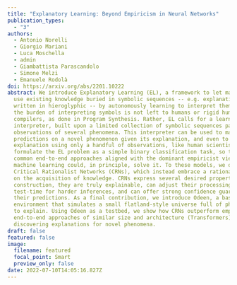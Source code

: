 ```yaml
---
title: "Explanatory Learning: Beyond Empiricism in Neural Networks"
publication_types:
  - "3"
authors:
  - Antonio Norelli
  - Giorgio Mariani
  - Luca Moschella
  - admin
  - Giambattista Parascandolo
  - Simone Melzi
  - Emanuele Rodolà
doi: https://arxiv.org/abs/2201.10222
abstract: We introduce Explanatory Learning (EL), a framework to let machines
  use existing knowledge buried in symbolic sequences -- e.g. explanations
  written in hieroglyphic -- by autonomously learning to interpret them. In EL,
  the burden of interpreting symbols is not left to humans or rigid human-coded
  compilers, as done in Program Synthesis. Rather, EL calls for a learned
  interpreter, built upon a limited collection of symbolic sequences paired with
  observations of several phenomena. This interpreter can be used to make
  predictions on a novel phenomenon given its explanation, and even to find that
  explanation using only a handful of observations, like human scientists do. We
  formulate the EL problem as a simple binary classification task, so that
  common end-to-end approaches aligned with the dominant empiricist view of
  machine learning could, in principle, solve it. To these models, we oppose
  Critical Rationalist Networks (CRNs), which instead embrace a rationalist view
  on the acquisition of knowledge. CRNs express several desired properties by
  construction, they are truly explainable, can adjust their processing at
  test-time for harder inferences, and can offer strong confidence guarantees on
  their predictions. As a final contribution, we introduce Odeen, a basic EL
  environment that simulates a small flatland-style universe full of phenomena
  to explain. Using Odeen as a testbed, we show how CRNs outperform empiricist
  end-to-end approaches of similar size and architecture (Transformers) in
  discovering explanations for novel phenomena.
draft: false
featured: false
image:
  filename: featured
  focal_point: Smart
  preview_only: false
date: 2022-07-10T14:05:16.827Z
---
```

